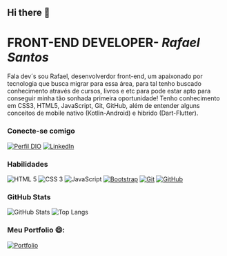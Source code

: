 ## Hi there 👋

<!--
**DevRaf4elSantos/DevRaf4elSantos** is a ✨ _special_ ✨ repository because its `README.md` (this file) appears on your GitHub profile.

Here are some ideas to get you started:

- 🔭 I’m currently working on ...
- 🌱 I’m currently learning ...
- 👯 I’m looking to collaborate on ...
- 🤔 I’m looking for help with ...
- 💬 Ask me about ...
- 📫 How to reach me: ...
- 😄 Pronouns: ...
- ⚡ Fun fact: ...
-->
# FRONT-END DEVELOPER- *Rafael Santos*
Fala dev´s sou Rafael, desenvolverdor front-end, um apaixonado por tecnologia que busca migrar para essa área, para tal tenho buscado conhecimento através de cursos, livros e etc para pode estar apto para conseguir minha tão sonhada primeira oportunidade!
Tenho conhecimento em CSS3, HTML5, JavaScript, Git, GitHub,  além de entender alguns conceitos de mobile nativo (Kotlin-Android) e hibrido (Dart-Flutter).

### Conecte-se comigo
[![Perfil DIO](https://img.shields.io/badge/-Meu%20Perfil%20na%20DIO-30A3DC?style=for-the-badge)](https://www.dio.me/users/freelancerrafaelsantos)
[![LinkedIn](https://img.shields.io/badge/-LinkedIn-000?style=for-the-badge&logo=linkedin&logoColor=30A3DC)](https://www.linkedin.com/in/dev-rafael-santos/)


### Habilidades

![HTML 5](https://img.shields.io/badge/html5-000?style=for-the-badge&logo=html5&logoColor=#D62E97)
![CSS 3](https://img.shields.io/badge/css3-000?style=for-the-badge&logo=css3&logoColor=#D62E97)
![JavaScript](https://img.shields.io/badge/javascript-000?style=for-the-badge&logo=javascript&logoColor=#D62E97)
[![Bootstrap](https://img.shields.io/badge/bootstrap-000?style=for-the-badge&logo=bootstrap&logoColor=3F2E80)](https://docs.github.com/)
[![Git](https://img.shields.io/badge/Git-000?style=for-the-badge&logo=git&logoColor=E94D5F)](https://git-scm.com/doc) 
[![GitHub](https://img.shields.io/badge/GitHub-000?style=for-the-badge&logo=github&logoColor=30A3DC)](https://docs.github.com/)

### GitHub Stats
![GitHub Stats](https://github-readme-stats.vercel.app/api?username=DevRaf4elSantos&theme=transparent&bg_color=000&border_color=30A3DC&show_icons=true&icon_color=30A3DC&title_color=E94D49&text_color=FFF)
![Top Langs](https://github-readme-stats-git-masterrstaa-rickstaa.vercel.app/api/top-langs/?username=DevRaf4elSantos&layout=compact&bg_color=000&border_color=30A3DC&title_color=E94D5F&text_color=FFF)

### Meu Portfolio 😄:
[![Portfolio](https://github-readme-stats.vercel.app/api/pin/?username=DevRaf4elSantos&repo=portfolio&bg_color=000&border_color=30A3DC&show_icons=true&icon_color=30A3DC&title_color=E94D5F&text_color=FFF)](https://github.com/DevRaf4elSantos/portfolio)
